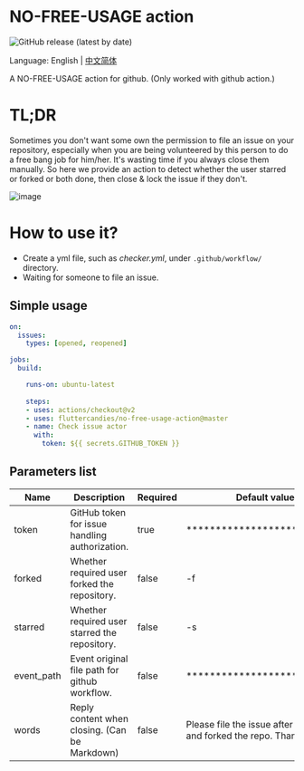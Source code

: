# NO-FREE-USAGE action
![GitHub release (latest by date)](https://img.shields.io/github/v/release/fluttercandies/no-free-usage-action?logo=github)

Language: English | [中文简体](README-ZH.md)

A NO-FREE-USAGE action for github. (Only worked with github action.)

# TL;DR
Sometimes you don't want some own the permission to file an issue on your repository, especially when you are being volunteered by this person to do a free bang job for him/her.
It's wasting time if you always close them manually. So here we provide an action to detect whether the user starred or forked or both done, then close & lock the issue if they don't.

![image](https://tva1.sinaimg.cn/large/007S8ZIlgy1gii1f98s2jj30lt07jgmv.jpg)

# How to use it?
* Create a yml file, such as *checker.yml*, under `.github/workflow/` directory.
* Waiting for someone to file an issue.

## Simple usage
```yaml
on:
  issues:
    types: [opened, reopened]

jobs:
  build:

    runs-on: ubuntu-latest
    
    steps:
    - uses: actions/checkout@v2
    - uses: fluttercandies/no-free-usage-action@master
    - name: Check issue actor
      with:
        token: ${{ secrets.GITHUB_TOKEN }}
```

## Parameters list
| Name       | Description                                    | Required | Default value               | Supported value             |
| ---------- | ---------------------------------------------- | -------- | --------------------------- | --------------------------- |
| token      | GitHub token for issue handling authorization. | true     | *************************** | ${{ secrets.GITHUB_TOKEN }} |
| forked     | Whether required user forked the repository.   | false    | -f                          | -f / --no-forked            |
| starred    | Whether required user starred the repository.  | false    | -s                          | -s / --no-starred           |
| event_path | Event original file path for github workflow.  | false    | *************************** | /github/workflow/event.json |
| words      | Reply content when closing. (Can be Markdown)  | false    | Please file the issue after you starred and forked the repo. Thanks! 🙂 | Any strings |